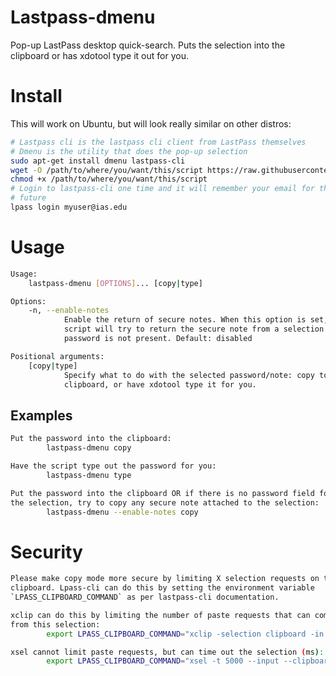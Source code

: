 Lastpass-dmenu
==============

Pop-up LastPass desktop quick-search. Puts the selection into the clipboard or has xdotool type it out for you.

# Install

This will work on Ubuntu, but will look really similar on other distros:

```sh
# Lastpass cli is the lastpass cli client from LastPass themselves
# Dmenu is the utility that does the pop-up selection
sudo apt-get install dmenu lastpass-cli
wget -O /path/to/where/you/want/this/script https://raw.githubusercontent.com/cspeterson/lastpass-dmenu/master/lastpass-dmenu
chmod +x /path/to/where/you/want/this/script
# Login to lastpass-cli one time and it will remember your email for the
# future
lpass login myuser@ias.edu
```

# Usage

```sh
Usage:
	lastpass-dmenu [OPTIONS]... [copy|type]

Options:
	-n, --enable-notes
			Enable the return of secure notes. When this option is set, this
			script will try to return the secure note from a selection if the
			password is not present. Default: disabled

Positional arguments:
	[copy|type]
			Specify what to do with the selected password/note: copy to the
			clipboard, or have xdotool type it for you.
```

##  Examples

```sh
Put the password into the clipboard:
		lastpass-dmenu copy

Have the script type out the password for you:
		lastpass-dmenu type

Put the password into the clipboard OR if there is no password field for
the selection, try to copy any secure note attached to the selection:
		lastpass-dmenu --enable-notes copy
```

#  Security

```sh
Please make copy mode more secure by limiting X selection requests on the
clipboard. Lpass-cli can do this by setting the environment variable
`LPASS_CLIPBOARD_COMMAND` as per lastpass-cli documentation.

xclip can do this by limiting the number of paste requests that can come
from this selection:
		export LPASS_CLIPBOARD_COMMAND="xclip -selection clipboard -in -l 1"

xsel cannot limit paste requests, but can time out the selection (ms):
		export LPASS_CLIPBOARD_COMMAND="xsel -t 5000 --input --clipboard"
```
